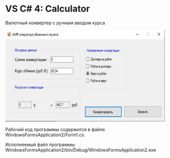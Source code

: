 # VS C# 4: Calculator
Валютный конвертер с ручным вводом курса

<img src="https://github.com/denis-bush/VS-4-convert/blob/main/1.jpg" height="290"/> 

Рабочий код программы содержится в файле WindowsFormsApplication2/Form1.cs. 

Исполняемый файл программы: WindowsFormsApplication2/bin/Debug/WindowsFormsApplication2.exe
